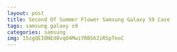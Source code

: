 ```yaml
---
layout: post
title: Second Of Summer Flower Samsung Galaxy S9 Case
tags: samsung galaxy s9
categories: samsung
img: 15zgQEIONEd8vqO4MwiYRBS62iRSpTeoC
---
```


